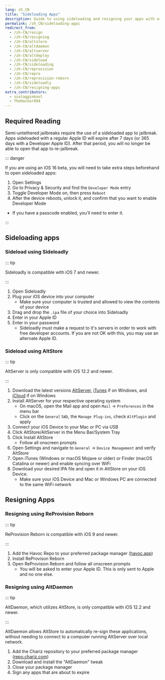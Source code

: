 ```yaml
---
lang: zh_CN
title: "Sideloading Apps"
description: Guide to using sideloading and resigning your apps with or without a computer
permalink: /zh_CN/sideloading-apps
redirect_from:
  - /zh-CN/resign
  - /zh-CN/resigning
  - /zh-CN/altstore
  - /zh-CN/altdaemon
  - /zh-CN/altserver
  - /zh-CN/altdeploy
  - /zh-CN/sideload
  - /zh-CN/sideloading
  - /zh-CN/reprovision
  - /zh-CN/repro
  - /zh-CN/reprovision-reborn
  - /zh-CN/sideloadly
  - /zh-CN/resigning-apps
extra_contributors:
  - ssalagginkool
  - TheHacker894
---
```


## Required Reading

Semi-untethered jailbreaks require the use of a sideloaded app to jailbreak. Apps sideloaded with a regular Apple ID will expire after 7 days (or 365 days with a Developer Apple ID). After that period, you will no longer be able to open that app to re-jailbreak.

::: danger

If you are using an iOS 16 beta, you will need to take extra steps beforehand to open sideloaded apps:

1. Open Settings
1. Go to Privacy & Security and find the `Developer Mode` entry
1. Toggle Developer Mode on, then press `Reboot`
1. After the device reboots, unlock it, and confirm that you want to enable Developer Mode
  - If you have a passcode enabled, you'll need to enter it.

:::

## Sideloading apps

### Sideload using Sideloadly

::: tip

Sideloadly is compatible with iOS 7 and newer.

:::

1. Open Sideloadly
1. Plug your iOS device into your computer
    - Make sure your computer is trusted and allowed to view the contents of your device
1. Drag and drop the `.ipa` file of your choice into Sideloadly
1. Enter in your Apple ID
1. Enter in your password
    - Sideloadly must make a request to it's servers in order to work with free developer accounts. If you are not OK with this, you may use an alternate Apple ID.

### Sideload using AltStore

<!--I will add AltStore 1.5 soon don't worry-->

::: tip

AltServer is only compatible with iOS 12.2 and newer.

:::

1. Download the latest versions [AltServer](http://altstore.io/), [iTunes](https://www.apple.com/itunes/download/win32) if on Windows, and [iCloud](https://secure-appldnld.apple.com/windows/061-91601-20200323-974a39d0-41fc-4761-b571-318b7d9205ed/iCloudSetup.exe) if on Windows
1. Install AltServer for your respective operating system
    - On macOS, open the Mail app and open `Mail` -> `Preferences` in the menu bar
    - Click on the `General` tab, the `Manage Plug-ins`, check `AltPlugin` and apply
1. Connect your iOS Device to your Mac or PC via USB
1. Click AltStore/AltServer in the Menu Bar/System Tray
1. Click Install AltStore
    - Follow all onscreen prompts
1. Open Settings and navigate to `General` -> `Device Management` and verify AltStore
1. Open iTunes (Windows or macOS Mojave or older) or Finder (macOS Catalina or newer) and enable syncing over WiFi
1. Download your desired IPA file and open it in AltStore on your iOS Device.
    - Make sure your iOS Device and Mac or Windows PC are connected to the same WiFi network

## Resigning Apps

### Resigning using ReProvision Reborn

::: tip

ReProvision Reborn is compatible with iOS 9 and newer.

:::

1. Add the Havoc Repo to your preferred package manager ([havoc.app](https://havoc.app/))
1. Install ReProvison Reborn
1. Open ReProvision Reborn and follow all onscreen prompts
    - You will be asked to enter your Apple ID. This is only sent to Apple and no one else.

### Resigning using AltDaemon

::: tip

AltDaemon, which utilizes AltStore, is only compatible with iOS 12.2 and newer.

:::

AltDaemon allows AltStore to automatically re-sign these applications, without needing to connect to a computer running AltServer over local network.

1. Add the Chariz repository to your preferred package manager ([repo.chariz.com](https://repo.chariz.com/))
1. Download and install the "AltDaemon" tweak
1. Close your package manager
1. Sign any apps that are about to expire
